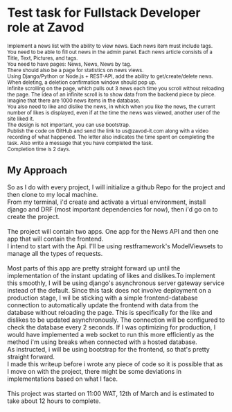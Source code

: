 <h1>Test task for Fullstack Developer role at Zavod</h1>

<small>
Implement a news list with the ability to view news. Each news item must include tags.<br>
You need to be able to fill out news in the admin panel. Each news article consists of a
Title, Text, Pictures, and tags.<br>
You need to have pages: News, News, News by tag.<br>
There should also be a page for statistics on news views.<br>
Using Django/Python or Node.js + REST-API, add the ability to get/create/delete news.<br>
When deleting, a deletion confirmation window should pop up.<br>
Infinite scrolling on the page, which pulls out 3 news each time you scroll without
reloading the page. The idea of an infinite scroll is to show data from the backend piece
by piece. Imagine that there are 1000 news items in the database.<br>
You also need to like and dislike the news, in which when you like the news, the current
number of likes is displayed, even if at the time the news was viewed, another user of the
site liked it.<br>
The design is not important, you can use bootstrap.<br>
Publish the code on GitHub and send the link to us@zavod-it.com along with a video
recording of what happened. The letter also indicates the time spent on completing the
task. Also write a message that you have completed the task.<br>
Completion time is 2 days.</small>

<h2>My Approach</h2>

<p>So as I do with every project, I will initialize a github Repo for the project and then clone to my local machine.<br>
  From my terminal, i'd create and activate a virtual environment, install django and DRF (most important dependencies for now), then i'd go on to create the project.<br>
  <br>
  The project will contain two apps. One app for the News API and then one app that will contain the frontend.<br>
  I intend to start with the Api. I'll be using restframework's ModelViewsets to manage all the types of requests.<br>
  <br>
  Most parts of this app are pretty straight forward up until the implementation of the instant updating of likes and dislikes.To implement this smoothly, I will be using django's asynchronous server gateway service instead of the default. Since this task does not involve deployment on a production stage, I wil be sticking with a simple frontend-database connection to automatically update the frontend with data from the database without reloading the page. This is specifically for the like and dislikes to be updated asynchronously. The connection will be configured to check the database every 2 seconds. If I was optimizing for production, I would have implemented a web socket to run this more efficiently as the method i'm using breaks when connected with a hosted database.<br>
  As instructed, i will be using bootstrap for the frontend, so that's pretty straight forward.<br>
I made this writeup before i wrote any piece of code so it is possible that as I move on with the project, there might be some deviations in implementations based on what I face.<br>
  <br>
  This project was started on 11:00 WAT, 12th of March and is estimated to take about 12 hours to complete.
</p>
